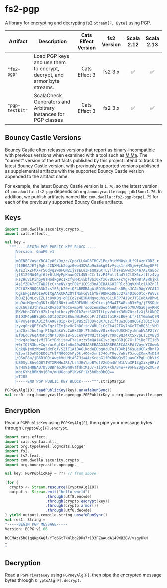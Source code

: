 # fs2-pgp

A library for encrypting and decrypting fs2 `Stream[F, Byte]` using PGP.

<table>
<thead>
<tr>
<th>Artifact</th>
<th>Description</th>
<th align="center">Cats Effect Version</th>
<th align="center">fs2 Version</th>
<th align="center">Scala 2.12</th>
<th align="center">Scala 2.13</th>
</tr>
</thead>
<tbody>
<tr>
<td><code>"fs2-pgp"</code></td>
<td>Load PGP keys and use them to encrypt, decrypt, and armor byte streams.</td>
<td align="center">Cats Effect 3</td>
<td align="center">fs2 3.x</td>
<td align="center"><g-emoji class="g-emoji" alias="white_check_mark" fallback-src="https://github.githubassets.com/images/icons/emoji/unicode/2705.png">✅</g-emoji></td>
<td align="center"><g-emoji class="g-emoji" alias="white_check_mark" fallback-src="https://github.githubassets.com/images/icons/emoji/unicode/2705.png">✅</g-emoji></td>
</tr>
<tr>
<td><code>"pgp-testkit"</code></td>
<td>ScalaCheck Generators and Arbitrary instances for PGP classes</td>
<td align="center">Cats Effect 3</td>
<td align="center">fs2 3.x</td>
<td align="center"><g-emoji class="g-emoji" alias="white_check_mark" fallback-src="https://github.githubassets.com/images/icons/emoji/unicode/2705.png">✅</g-emoji></td>
<td align="center"><g-emoji class="g-emoji" alias="white_check_mark" fallback-src="https://github.githubassets.com/images/icons/emoji/unicode/2705.png">✅</g-emoji></td>
</tr>
</tbody>
</table>

## Bouncy Castle Versions

Bouncy Castle often releases versions that report as binary-incompatible with 
previous versions when examined with a tool such as [MiMa](https://github.com/lightbend/mima).
The "current" version of the artifacts published by this project intend to track
the latest Bouncy Castle version, with previously supported versions published 
as supplemental artifacts with the supported Bouncy Castle version appended to
the artifact name.

For example, the latest Bouncy Castle version is `1.76`, so the latest version of
`com.dwolla::fs2-pgp` depends on `org.bouncycastle:bcpg-jdk18on:1.76`. In addition,
we publish artifacts named like `com.dwolla::fs2-pgp-bcpg1.75` for each of the
previously supported Bouncy Castle artifacts.

## Keys

```scala
import com.dwolla.security.crypto._
import cats.effect._

val key =
  """-----BEGIN PGP PUBLIC KEY BLOCK-----
    |Version: GnuPG v1
    |
    |mQENBFVoyeYBCACy0S/9y/c/CpoYLL6aD3TMCV1Pe/0jcWN0ykULf9l4znYODZLr
    |f10BGAJETj9ghrJCNXMib2ogz0wo43KVAp9o3mkg01vVyqs1rzM5jw+yCZmyGPFf
    |GsE2lxZFMX+rS0dyq2w0FQN2IjYsELwIFeQ02GXTLyTlhY+u5wwCXo4e7AEXaEo7
    |jl8129NA46gf6l+6lUMyFpKnunO7L4W5rCCrIizP4Fmll1adYfClSX6cztIfz4vg
    |Fs2HuViPin5y8THodkg9cIkCfyNHivEbfBbx0xfx67BCwxFcYgF/84H8TASRhjRl
    |4s1fZDA7rETWDJIcC+neNV/qtF0kY1ECSd3nABEBAAG0IFRlc3QgVXNlciA8ZnJl
    |ZCt0ZXN0QGR3b2xsYS5jb20+iQE4BBMBAgAiBQJVaMnmAhsDBgsJCAcDAgYVCAIJ
    |CgsEFgIDAQIeAQIXgAAKCRA2OYfNakCqV1bYB/9QNR5DN5J27Z4DIGoOto/PuVvs
    |bQHZj8NLcvIZL1cUyKOg+oRICq2z4BXHAMqyouhs/GLiR5P74I9cJTSIudAvBhwi
    |du9AcMQy+Qg3K1rUQGlNU+iamD8DFNUhLoK+Oicij0Mw4TSWBsoR3+Pg/jZ5SDUc
    |dUsGGaBJthYoiJR8vZ6Uf9oCn+mpVhrso0zemBDud4AHKaVa+8o7VUWGa6jeyRHX
    |RKVbHn7GGYiHZkl+qfpthcxyPHOIkZo+t8GVTItLpvVuU+X36N70+rIzXj5t8NDZ
    |KfD3M4p6BSq6Cu6DtJOZ1F28hwaWiRoCdbPrJfW33fo1RxLB6+nLf/ttYGmhuQEN
    |BFVoyeYBCADiZfKA98YQip/kvj5rBS2ilQDycBX7Ls2IftuwzO6Q9QSF2lDiz708
    |zyvg0czQPZYaZkFgziZEmjbvOc7hDG+icVWRLCjCcZk4i2TXy7bGcTZmBQ31iVMJ
    |ia7GxsJhu4ngrP15pZakAYcCwEk3QH17TdhOwvV8ixHmv9USCMJyiNnuhVAP2tY/
    |Ef0EoCV6qAMoP3dNPT30sFI8+55Ce9yAtWQItT5q4vYOmC9Q34XtSxvpLsLzVByd
    |rdvgXe0acjvMiTGcYBdjitawFYeLuz2s5mQAi4X1vcJqxBSBjG7X+1PiDqFFIid3
    |+6rIQtR3ho+Xqz/ucGglKxtn6m49wMHJABEBAAGJAR8EGAECAAkFAlVoyeYCGwwA
    |CgkQNjmHzWpAqldxFgf/SZIT1AiBAOLkqdWEObg0cU7n1YOXbj56sUeUCFxdbnl9
    |V2paf2SaMB6EEGLTk9PN0GG3hPyDkl4O6w3mn2J46uP8ecVaNvTSxoq2OmkMmD1H
    |/OSnF8a/jB6R1ODiAwekVuUMtAS7JiaAAcKcenG1f0XRKwQs52uavGXPgUuJbVtK
    |bB0SyLBhvGG8YIWTXRMHoJRt/Ls4JEuYaoBYqfV2eDn4WhW1LVuXP13gXixy0RiV
    |8rHs9aH8BAU7Dy0BBnaS3R9m8vtfdFxMI3/+1iGt0+xh/B4w++9oFE2DgyoZXUF8
    |mbjKYhiRPKNoj6Rn/mHUGcnuPlKvKP+1X5bObpDbQQ==
    |=TJUS
    |-----END PGP PUBLIC KEY BLOCK-----""".stripMargin

PGPKeyAlg[IO].readPublicKey(key).unsafeRunSync()
val res0: org.bouncycastle.openpgp.PGPPublicKey = org.bouncycastle.openpgp.PGPPublicKey@1003b416
```

## Encryption

Read a `PGPPublicKey` using `PGPKeyAlg[F]`, then pipe your message bytes through `CryptoAlg[F].encrypt`. 

```scala
import cats.effect._
import cats.syntax.all._
import org.typelevel.log4cats.Logger
import fs2._
import fs2.text._
import com.dwolla.security.crypto._
import org.bouncycastle.openpgp._

val key: PGPPublicKey = ??? // from above

(for {
  crypto <- Stream.resource(CryptoAlg[IO])
  output <- Stream.emit("hello world")
                  .through(utf8.encode)
                  .through(crypto.encrypt(key))
                  .through(crypto.armor())
                  .through(utf8.decode)
} yield output).compile.string.unsafeRunSync()
val res1: String =
"-----BEGIN PGP MESSAGE-----
Version: BCPG v1.66

hQEMAzY5h81qQKpXAQf/YTq6GtTkWlbg2DRu7r133FZaAudA149WB2BV/vsgyHkN
…
"
```

## Decryption

Read a `PGPPrivateKey` using `PGPKeyAlg[F]`, then pipe the encrypted message bytes through `CryptoAlg[F].decrypt`. 
